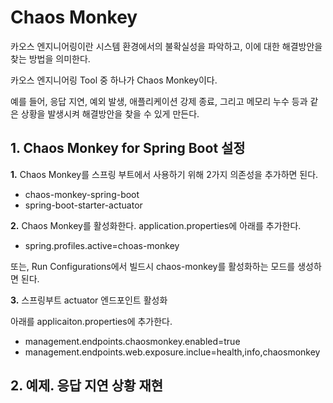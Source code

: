 # Chaos Monkey

카오스 엔지니어링이란 시스템 환경에서의 불확실성을 파악하고, 이에 대한 해결방안을 찾는 방법을 의미한다.

카오스 엔지니어링 Tool 중 하나가 Chaos Monkey이다.

예를 들어, 응답 지연, 예외 발생, 애플리케이션 강제 종료, 그리고 메모리 누수 등과 같은 상황을 발생시켜 해결방안을 찾을 수 있게 만든다.


## 1. Chaos Monkey for Spring Boot 설정

**1.** Chaos Monkey를 스프링 부트에서 사용하기 위해 2가지 의존성을 추가하면 된다.

+ chaos-monkey-spring-boot
+ spring-boot-starter-actuator

**2.** Chaos Monkey를 활성화한다. application.properties에 아래를 추가한다.

+ spring.profiles.active=choas-monkey

또는, Run Configurations에서 빌드시 chaos-monkey를 활성화하는 모드를 생성하면 된다.

**3.** 스프링부트 actuator 엔드포인트 활성화

아래를 applicaiton.properties에 추가한다.

+ management.endpoints.chaosmonkey.enabled=true
+ management.endpoints.web.exposure.inclue=health,info,chaosmonkey

## 2. 예제. 응답 지연 상황 재현
